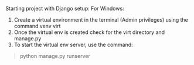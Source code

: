 Starting project with Django setup:
For Windows:
1. Create a virtual environment in the terminal (Admin privileges) using the command venv virt
2. Once the virtual env is created check for the virt directory and manage.py
3. To start the virtual env server, use the command:
> python manage.py runserver

